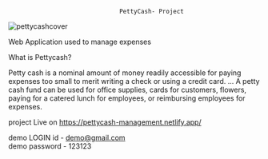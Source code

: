 
                                   PettyCash- Project
                                   
                                   
![pettycashcover](https://user-images.githubusercontent.com/59472229/142619903-4a56d4c3-8f43-4e46-bff1-39f2b994ad44.jpg)

Web Application used to manage expenses 

What is Pettycash?

Petty cash is a nominal amount of money readily accessible for paying expenses too small to merit writing a check or using a credit card. ... A petty cash fund can be used for office supplies, cards for customers, flowers, paying for a catered lunch for employees, or reimbursing employees for expenses.


project Live on https://pettycash-management.netlify.app/

demo LOGIN id - demo@gmail.com  
demo password - 123123
